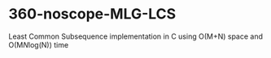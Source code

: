 360-noscope-MLG-LCS
===================

Least Common Subsequence implementation in C using O(M+N) space and O(M*N*log(N)) time
